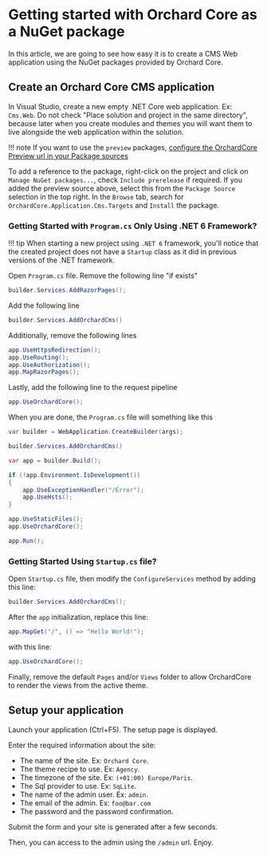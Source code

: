 # Getting started with Orchard Core as a NuGet package

In this article, we are going to see how easy it is to create a CMS Web application using the NuGet packages provided by Orchard Core.

## Create an Orchard Core CMS application

In Visual Studio, create a new empty .NET Core web application. Ex: `Cms.Web`. Do not check "Place solution and project in the same directory", because later when you create modules and themes you will want them to live alongside the web application within the solution.

!!! note
    If you want to use the `preview` packages, [configure the OrchardCore Preview url in your Package sources](preview-package-source.md)

To add a reference to the package, right-click on the project and click on `Manage NuGet packages...`, check `Include prerelease` if required. If you added the preview source above, select this from the `Package Source` selection in the top right.  In the `Browse` tab, search for `OrchardCore.Application.Cms.Targets` and `Install` the package.

### Getting Started with `Program.cs` Only Using .NET 6 Framework?
!!! tip
    When starting a new project using `.NET 6` framework, you'll notice that the created project does not have a `Startup` class as it did in previous versions of the .NET framework.

Open `Program.cs` file. Remove the following line "if exists"

```csharp
builder.Services.AddRazorPages();
```

Add the following line 

```csharp
builder.Services.AddOrchardCms()
```

Additionally, remove the following lines

```csharp
app.UseHttpsRedirection();
app.UseRouting();
app.UseAuthorization();
app.MapRazorPages();
```
Lastly, add the following line to the request pipeline

```csharp
app.UseOrchardCore();
```

When you are done, the `Program.cs` file will something like this

```csharp
var builder = WebApplication.CreateBuilder(args);

builder.Services.AddOrchardCms()

var app = builder.Build();

if (!app.Environment.IsDevelopment())
{
    app.UseExceptionHandler("/Error");
    app.UseHsts();
}

app.UseStaticFiles();
app.UseOrchardCore();

app.Run();
```

### Getting Started Using `Startup.cs` file?

Open `Startup.cs` file, then modify the `ConfigureServices` method by adding this line:

```csharp
builder.Services.AddOrchardCms();
```

After the `app` initialization, replace this line:

```csharp
app.MapGet("/", () => "Hello World!");
```

with this line:

```csharp
app.UseOrchardCore();
```

Finally, remove the default `Pages` and/or `Views` folder to allow OrchardCore to render the views from the active theme.

## Setup your application

Launch your application (Ctrl+F5). The setup page is displayed.

Enter the required information about the site:

- The name of the site. Ex: `Orchard Core`.
- The theme recipe to use. Ex: `Agency`.
- The timezone of the site. Ex: `(+01:00) Europe/Paris`.
- The Sql provider to use. Ex: `SqLite`.
- The name of the admin user. Ex: `admin`.
- The email of the admin. Ex: `foo@bar.com`
- The password and the password confirmation.

Submit the form and your site is generated after a few seconds.

Then, you can access to the admin using the `/admin` url. Enjoy.
